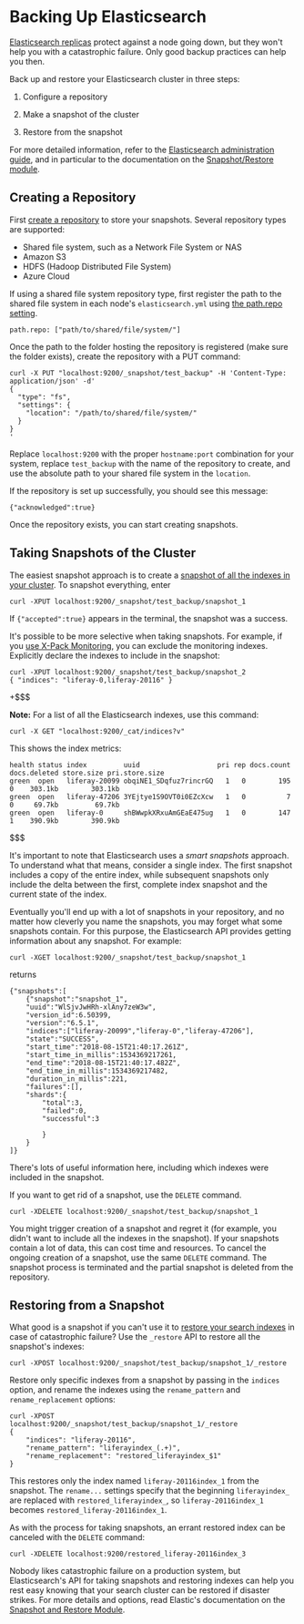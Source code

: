 # Backing Up Elasticsearch [](id=backing-up-elasticsearch)

[Elasticsearch replicas](https://www.elastic.co/guide/en/elasticsearch/guide/master/replica-shards.html)
protect against a node going down, but they won't help you with a catastrophic
failure. Only good backup practices can help you then.

Back up and restore your Elasticsearch cluster in three steps: 

1.  Configure a repository

2.  Make a snapshot of the cluster

3.  Restore from the snapshot

For more detailed information, refer to the 
[Elasticsearch administration guide](https://www.elastic.co/guide/en/elasticsearch/guide/master/administration.html),
and in particular to the documentation on the 
[Snapshot/Restore module](https://www.elastic.co/guide/en/elasticsearch/reference/6.5/modules-snapshots.html).

## Creating a Repository [](id=creating-a-repository)

First [create a repository](https://www.elastic.co/guide/en/elasticsearch/reference/6.5/modules-snapshots.html#_repositories)
to store your snapshots. Several repository types are supported:

- Shared file system, such as a Network File System or NAS
- Amazon S3
- HDFS (Hadoop Distributed File System)
- Azure Cloud

If using a shared file system repository type, first register the path to the
shared file system in each node's `elasticsearch.yml` using 
[the path.repo setting](https://www.elastic.co/guide/en/elasticsearch/reference/6.5/modules-snapshots.html#_shared_file_system_repository).

    path.repo: ["path/to/shared/file/system/"]

Once the path to the folder hosting the repository is registered (make sure the
folder exists), create the repository with a PUT command:

    curl -X PUT "localhost:9200/_snapshot/test_backup" -H 'Content-Type: application/json' -d'
    {
      "type": "fs",
      "settings": {
        "location": "/path/to/shared/file/system/"
      }
    }
    '
Replace `localhost:9200` with the proper `hostname:port` combination for your
system, replace `test_backup` with the name of the repository to create, and use
the absolute path to your shared file system in the `location`.

If the repository is set up successfully, you should see this message:

    {"acknowledged":true}

Once the repository exists, you can start creating snapshots.

## Taking Snapshots of the Cluster [](id=snapshotting-the-cluster)

The easiest snapshot approach is to create a 
[snapshot of all the indexes in your cluster](https://www.elastic.co/guide/en/elasticsearch/reference/6.5/modules-snapshots.html#_snapshot). 
To snapshot everything, enter

    curl -XPUT localhost:9200/_snapshot/test_backup/snapshot_1

If `{"accepted":true}` appears in the terminal, the snapshot was a success.

It's possible to be more selective when taking snapshots. For example, if you
[use X-Pack Monitoring](https://help.liferay.com/hc/en-us/articles/360018176011-Installing-X-Pack-Monitoring-),
you can exclude the monitoring indexes. Explicitly declare the indexes to
include in the snapshot:

    curl -XPUT localhost:9200/_snapshot/test_backup/snapshot_2
    { "indices": "liferay-0,liferay-20116" }

+$$$

**Note:** For a list of all the Elasticsearch indexes, use this command:

    curl -X GET "localhost:9200/_cat/indices?v"

This shows the index metrics:

    health status index         uuid                   pri rep docs.count docs.deleted store.size pri.store.size
    green  open   liferay-20099 obqiNE1_SDqfuz7rincrGQ   1   0        195            0    303.1kb        303.1kb
    green  open   liferay-47206 3YEjtye1S9OVT0i0EZcXcw   1   0          7            0     69.7kb         69.7kb
    green  open   liferay-0     shBWwpkXRxuAmGEaE475ug   1   0        147            1    390.9kb        390.9kb

$$$

It's important to note that Elasticsearch uses a *smart snapshots* approach. To
understand what that means, consider a single index. The first snapshot includes
a copy of the entire index, while subsequent snapshots only include the delta
between the first, complete index snapshot and the current state of the index.

Eventually you'll end up with a lot of snapshots in your repository, and no
matter how cleverly you name the snapshots, you may forget what some snapshots
contain. For this purpose, the Elasticsearch API provides getting information
about any snapshot. For example:

    curl -XGET localhost:9200/_snapshot/test_backup/snapshot_1

returns

    {"snapshots":[
        {"snapshot":"snapshot_1",
        "uuid":"WlSjvJwHRh-xlAny7zeW3w",
        "version_id":6.50399,
        "version":"6.5.1",
        "indices":["liferay-20099","liferay-0","liferay-47206"],
        "state":"SUCCESS",
        "start_time":"2018-08-15T21:40:17.261Z",
        "start_time_in_millis":1534369217261,
        "end_time":"2018-08-15T21:40:17.482Z",
        "end_time_in_millis":1534369217482,
        "duration_in_millis":221,
        "failures":[],
        "shards":{
            "total":3,
            "failed":0,
            "successful":3
            
            }
        }
    ]}

There's lots of useful information here, including which indexes were
included in the snapshot.

If you want to get rid of a snapshot, use the `DELETE` command.

    curl -XDELETE localhost:9200/_snapshot/test_backup/snapshot_1

You might trigger creation of a snapshot and regret it (for example, you didn't
want to include all the indexes in the snapshot). If your snapshots contain
a lot of data, this can cost time and resources. To cancel the ongoing creation
of a snapshot, use the same `DELETE` command.  The snapshot process is
terminated and the partial snapshot is deleted from the repository.

## Restoring from a Snapshot [](id=restoring-from-a-snapshot)

What good is a snapshot if you can't use it to 
[restore your search indexes](https://www.elastic.co/guide/en/elasticsearch/reference/6.5/modules-snapshots.html#_restore) 
in case of catastrophic failure? Use the `_restore` API to restore all the
snapshot's indexes:

    curl -XPOST localhost:9200/_snapshot/test_backup/snapshot_1/_restore

Restore only specific indexes from a snapshot by passing in the `indices`
option, and rename the indexes using the `rename_pattern` and
`rename_replacement` options:

    curl -XPOST
    localhost:9200/_snapshot/test_backup/snapshot_1/_restore
    {
        "indices": "liferay-20116",
        "rename_pattern": "liferayindex_(.+)",
        "rename_replacement": "restored_liferayindex_$1"
    }

This restores only the index named `liferay-20116index_1` from the snapshot. The
`rename...` settings specify that the beginning `liferayindex_` are replaced
with `restored_liferayindex_`, so `liferay-20116index_1` becomes
`restored_liferay-20116index_1`.

As with the process for taking snapshots, an errant restored index can be
canceled with the `DELETE` command:

    curl -XDELETE localhost:9200/restored_liferay-20116index_3

Nobody likes catastrophic failure on a production system, but Elasticsearch's
API for taking snapshots and restoring indexes can help you rest easy knowing
that your search cluster can be restored if disaster strikes. For more details
and options, read Elastic's documentation on the [Snapshot and Restore
Module](https://www.elastic.co/guide/en/elasticsearch/reference/6.5/modules-snapshots.html#modules-snapshots).
